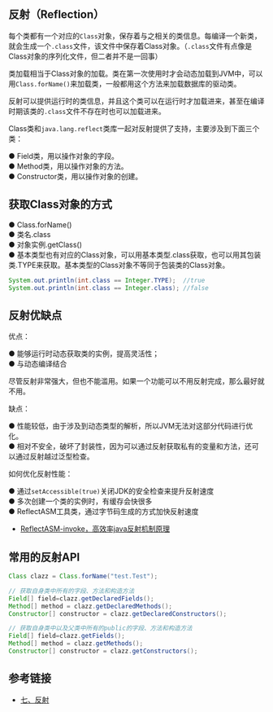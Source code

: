 <!--
date: 2021-04-19T22:34:12+08:00
lastmod: 2021-05-18T22:34:12+08:00
-->
## 反射（Reflection）

每个类都有一个对应的`Class`对象，保存着与之相关的类信息。每编译一个新类，就会生成一个`.class`文件，该文件中保存着Class对象。（`.class`文件有点像是Class对象的序列化文件，但二者并不是一回事）

类加载相当于Class对象的加载。类在第一次使用时才会动态加载到JVM中，可以用`Class.forName()`来加载类，一般都用这个方法来加载数据库的驱动类。

反射可以提供运行时的类信息，并且这个类可以在运行时才加载进来，甚至在编译时期该类的`.class`文件不存在时也可以加载进来。

Class类和`java.lang.reflect`类库一起对反射提供了支持，主要涉及到下面三个类：

● Field类，用以操作对象的字段。<br>
● Method类，用以操作对象的方法。<br>
● Constructor类，用以操作对象的创建。

## 获取Class对象的方式

● Class.forName()<br>
● 类名.class<br>
● 对象实例.getClass()<br>
● 基本类型也有对应的Class对象，可以用基本类型.class获取，也可以用其包装类.TYPE来获取。基本类型的Class对象不等同于包装类的Class对象。

```java
System.out.println(int.class == Integer.TYPE);  //true
System.out.println(int.class == Integer.class); //false
```

## 反射优缺点

优点：

● 能够运行时动态获取类的实例，提高灵活性；<br>
● 与动态编译结合

尽管反射非常强大，但也不能滥用。如果一个功能可以不用反射完成，那么最好就不用。

缺点：

● 性能较低，由于涉及到动态类型的解析，所以JVM无法对这部分代码进行优化。<br>
● 相对不安全，破坏了封装性，因为可以通过反射获取私有的变量和方法，还可以通过反射越过泛型检查。

如何优化反射性能：

● 通过`setAccessible(true)`关闭JDK的安全检查来提升反射速度<br>
● 多次创建一个类的实例时，有缓存会快很多<br>
● ReflectASM工具类，通过字节码生成的方式加快反射速度

* [ReflectASM-invoke，高效率java反射机制原理](https://www.cnblogs.com/tohxyblog/p/8661090.html)

## 常用的反射API

```java
Class clazz = Class.forName("test.Test");

// 获取自身类中所有的字段、方法和构造方法
Field[] field=clazz.getDeclaredFields();
Method[] method = clazz.getDeclaredMethods();
Constructor[] constructor = clazz.getDeclaredConstructors();

// 获取自身类中以及父类中所有的public的字段、方法和构造方法
Field[] field=clazz.getFields();
Method[] method = clazz.getMethods();
Constructor[] constructor = clazz.getConstructors();
```

## 参考链接

* [七、反射](http://cyc2018.gitee.io/cs-notes/#/notes/Java%20基础?id=%e4%b8%83%e3%80%81%e5%8f%8d%e5%b0%84)

